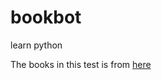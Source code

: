 # bookbot
learn python

The books in this test is from [here](https://raw.githubusercontent.com/asweigart/codebreaker/master/frankenstein.txt)